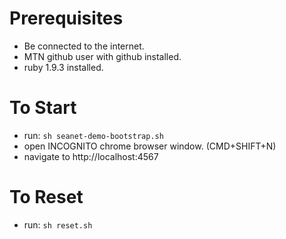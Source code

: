 Prerequisites 
================
* Be connected to the internet.
* MTN github user with github installed.
* ruby 1.9.3 installed.



To Start
================
* run: `sh seanet-demo-bootstrap.sh`
* open INCOGNITO chrome browser window. (CMD+SHIFT+N)
* navigate to http://localhost:4567



To Reset
================
* run: `sh reset.sh`
